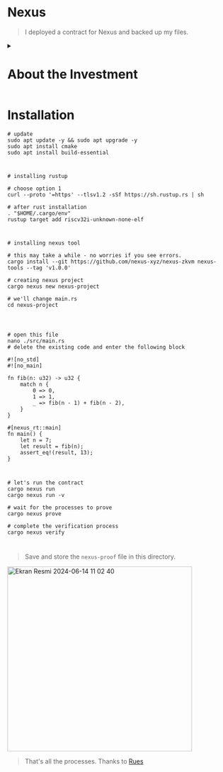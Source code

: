 # Nexus

> I deployed a contract for Nexus and backed up my files.
> 
<details>
  <summary> <h1> About the Investment  </summary> </h1>
    
![image][339684455-9fcbe5d7-d88c-49b8-af65-768132f75176](https://github.com/akcaHalit/Nexus/assets/103420587/1f3532ac-a110-4b87-84c8-76c7c8bafc0b)

</details>

# Installation

```console
# update
sudo apt update -y && sudo apt upgrade -y
sudo apt install cmake
sudo apt install build-essential
```

#

```console
# installing rustup

# choose option 1
curl --proto '=https' --tlsv1.2 -sSf https://sh.rustup.rs | sh

# after rust installation
. "$HOME/.cargo/env"
rustup target add riscv32i-unknown-none-elf
```

#

```console
# installing nexus tool

# this may take a while - no worries if you see errors.
cargo install --git https://github.com/nexus-xyz/nexus-zkvm nexus-tools --tag 'v1.0.0'

# creating nexus project
cargo nexus new nexus-project

# we'll change main.rs
cd nexus-project
```

#

```console

# open this file
nano ./src/main.rs
# delete the existing code and enter the following block
```

```console
#![no_std]
#![no_main]

fn fib(n: u32) -> u32 {
    match n {
        0 => 0,
        1 => 1,
        _ => fib(n - 1) + fib(n - 2),
    }
}

#[nexus_rt::main]
fn main() {
    let n = 7;
    let result = fib(n);
    assert_eq!(result, 13);
}
```

#

```console
# let's run the contract
cargo nexus run
cargo nexus run -v

# wait for the processes to prove
cargo nexus prove

# complete the verification process
cargo nexus verify
```

#

> Save and store the `nexus-proof` file in this directory. 

<img width="417" alt="Ekran Resmi 2024-06-14 11 02 40" src="https://github.com/ruesandora/Nexus/assets/101149671/b6468869-3274-4b05-857d-a82263729585">

> That's all the processes.
> Thanks to [Rues](https://github.com/ruesandora)

